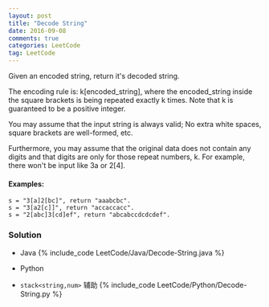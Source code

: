 ```yaml
---
layout: post
title: "Decode String"
date: 2016-09-08
comments: true
categories: LeetCode
tag: LeetCode
---
```


Given an encoded string, return it's decoded string.

The encoding rule is: k[encoded_string], where the encoded_string inside the square brackets is being repeated exactly k times. Note that k is guaranteed to be a positive integer.

You may assume that the input string is always valid; No extra white spaces, square brackets are well-formed, etc.

Furthermore, you may assume that the original data does not contain any digits and that digits are only for those repeat numbers, k. For example, there won't be input like 3a or 2[4].

#### Examples:
```
s = "3[a]2[bc]", return "aaabcbc".
s = "3[a2[c]]", return "accaccacc".
s = "2[abc]3[cd]ef", return "abcabccdcdcdef".
```


<!--more-->
### Solution
* Java 
{% include_code LeetCode/Java/Decode-String.java %}

* Python 
* `stack<string,num>` 辅助
{% include_code LeetCode/Python/Decode-String.py %}

